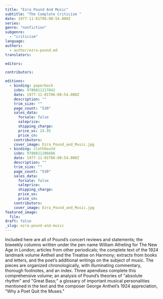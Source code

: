 ```yaml
---
title: "Ezra Pound And Music"
subtitle: "The Complete Criticism "
date: 1977-11-01T06:00:54.000Z
series:
genre: "nonfiction"
subgenre:
  - "criticism"
language:
authors:
  - author/ezra-pound.md
translators:

editors:

contributors:

editions:
  - binding: paperback
    isbn: 9780811217842
    date: 1977-11-01T06:00:54.000Z
    description: ""
    trim_size: ""
    page_count: "530"
    sales_data:
      forsale: false
      saleprice:
      shipping_charge:
      price_us: 24.95
      price_cn:
    contributors:
    cover_image: Ezra_Pound_and_Music.jpg
  - binding: clothbound
    isbn: 9780811206686
    date: 1977-11-01T06:00:54.000Z
    description: ""
    trim_size: ""
    page_count: "530"
    sales_data:
      forsale: false
      saleprice:
      shipping_charge:
      price_us:
      price_cn:
    contributors:
    cover_image: Ezra_Pound_and_Music.jpg
featured_image:
  file:
draft: false
_slug: ezra-pound-and-music
---
```


Included here are all of Pound’s concert reviews and statements; the biweekly columns written under the pen name William Atheling for The New Age in London; articles from other periodicals; the complete text of the 1924 landmark volume Antheil and the Treatise on Harmony; extracts from books and letters, and the poet’s additional writings on the subject of music. The pieces are organized chronologically, with illuminating commentary, thorough footnotes, and an index. Three apendixes complete this comprehensive volume; an analysis of Pound’s theories of "absolute rhythm" and "Great Bass;" a glossary of important musical personalities mentioned in the text and the composer George Antheil’s 1924 appreciation, "Why a Poet Quit the Muses."

